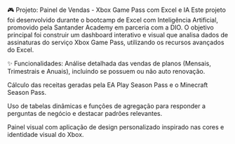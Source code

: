 🎮 Projeto: Painel de Vendas - Xbox Game Pass com Excel e IA
Este projeto foi desenvolvido durante o bootcamp de Excel com Inteligência Artificial, promovido pela Santander Academy em parceria com a DIO. O objetivo principal foi construir um dashboard interativo e visual que analisa dados de assinaturas do serviço Xbox Game Pass, utilizando os recursos avançados do Excel.

✨ Funcionalidades:
Análise detalhada das vendas de planos (Mensais, Trimestrais e Anuais), incluindo se possuem ou não auto renovação.

Cálculo das receitas geradas pela EA Play Season Pass e o Minecraft Season Pass.

Uso de tabelas dinâmicas e funções de agregação para responder a perguntas de negócio e destacar padrões relevantes.

Painel visual com aplicação de design personalizado inspirado nas cores e identidade visual do Xbox.

